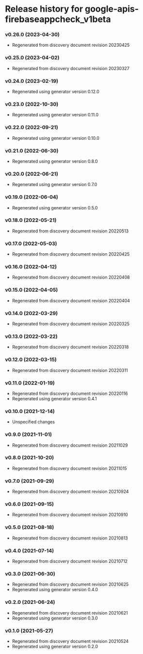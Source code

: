 # Release history for google-apis-firebaseappcheck_v1beta

### v0.26.0 (2023-04-30)

* Regenerated from discovery document revision 20230425

### v0.25.0 (2023-04-02)

* Regenerated from discovery document revision 20230327

### v0.24.0 (2023-02-19)

* Regenerated using generator version 0.12.0

### v0.23.0 (2022-10-30)

* Regenerated using generator version 0.11.0

### v0.22.0 (2022-09-21)

* Regenerated using generator version 0.10.0

### v0.21.0 (2022-06-30)

* Regenerated using generator version 0.8.0

### v0.20.0 (2022-06-21)

* Regenerated using generator version 0.7.0

### v0.19.0 (2022-06-04)

* Regenerated using generator version 0.5.0

### v0.18.0 (2022-05-21)

* Regenerated from discovery document revision 20220513

### v0.17.0 (2022-05-03)

* Regenerated from discovery document revision 20220425

### v0.16.0 (2022-04-12)

* Regenerated from discovery document revision 20220408

### v0.15.0 (2022-04-05)

* Regenerated from discovery document revision 20220404

### v0.14.0 (2022-03-29)

* Regenerated from discovery document revision 20220325

### v0.13.0 (2022-03-22)

* Regenerated from discovery document revision 20220318

### v0.12.0 (2022-03-15)

* Regenerated from discovery document revision 20220311

### v0.11.0 (2022-01-19)

* Regenerated from discovery document revision 20220116
* Regenerated using generator version 0.4.1

### v0.10.0 (2021-12-14)

* Unspecified changes

### v0.9.0 (2021-11-01)

* Regenerated from discovery document revision 20211029

### v0.8.0 (2021-10-20)

* Regenerated from discovery document revision 20211015

### v0.7.0 (2021-09-29)

* Regenerated from discovery document revision 20210924

### v0.6.0 (2021-09-15)

* Regenerated from discovery document revision 20210910

### v0.5.0 (2021-08-18)

* Regenerated from discovery document revision 20210813

### v0.4.0 (2021-07-14)

* Regenerated from discovery document revision 20210712

### v0.3.0 (2021-06-30)

* Regenerated from discovery document revision 20210625
* Regenerated using generator version 0.4.0

### v0.2.0 (2021-06-24)

* Regenerated from discovery document revision 20210621
* Regenerated using generator version 0.3.0

### v0.1.0 (2021-05-27)

* Regenerated from discovery document revision 20210524
* Regenerated using generator version 0.2.0

